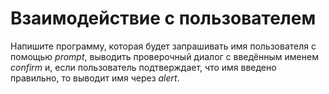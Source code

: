 # Взаимодействие с пользователем

Напишите программу, которая будет запрашивать имя пользователя с помощью *prompt*, выводить проверочный диалог с введённым именем *confirm* и, если пользователь подтверждает, что имя введено правильно, то выводит имя через *alert*.
